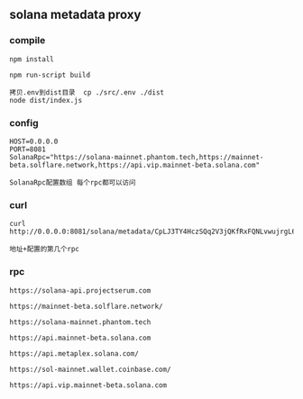 ## solana metadata proxy 

### compile

    npm install
    
    npm run-script build
    
    拷贝.env到dist目录  cp ./src/.env ./dist
    node dist/index.js

### config

    HOST=0.0.0.0
    PORT=8081
    SolanaRpc="https://solana-mainnet.phantom.tech,https://mainnet-beta.solflare.network,https://api.vip.mainnet-beta.solana.com"
    
    SolanaRpc配置数组 每个rpc都可以访问 

### curl

    curl http://0.0.0.0:8081/solana/metadata/CpLJ3TY4HczSQq2V3jQKfRxFQNLvwujrgL6J8vhsruG2/1
    
    地址+配置的第几个rpc

### rpc

    https://solana-api.projectserum.com
    
    https://mainnet-beta.solflare.network/
    
    https://solana-mainnet.phantom.tech
    
    https://api.mainnet-beta.solana.com
    
    https://api.metaplex.solana.com/
    
    https://sol-mainnet.wallet.coinbase.com/
    
    https://api.vip.mainnet-beta.solana.com
    
